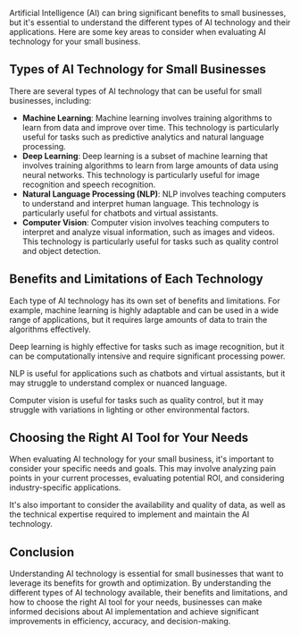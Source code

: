 
Artificial Intelligence (AI) can bring significant benefits to small businesses, but it's essential to understand the different types of AI technology and their applications. Here are some key areas to consider when evaluating AI technology for your small business.

Types of AI Technology for Small Businesses
-------------------------------------------

There are several types of AI technology that can be useful for small businesses, including:

* **Machine Learning**: Machine learning involves training algorithms to learn from data and improve over time. This technology is particularly useful for tasks such as predictive analytics and natural language processing.
* **Deep Learning**: Deep learning is a subset of machine learning that involves training algorithms to learn from large amounts of data using neural networks. This technology is particularly useful for image recognition and speech recognition.
* **Natural Language Processing (NLP)**: NLP involves teaching computers to understand and interpret human language. This technology is particularly useful for chatbots and virtual assistants.
* **Computer Vision**: Computer vision involves teaching computers to interpret and analyze visual information, such as images and videos. This technology is particularly useful for tasks such as quality control and object detection.

Benefits and Limitations of Each Technology
-------------------------------------------

Each type of AI technology has its own set of benefits and limitations. For example, machine learning is highly adaptable and can be used in a wide range of applications, but it requires large amounts of data to train the algorithms effectively.

Deep learning is highly effective for tasks such as image recognition, but it can be computationally intensive and require significant processing power.

NLP is useful for applications such as chatbots and virtual assistants, but it may struggle to understand complex or nuanced language.

Computer vision is useful for tasks such as quality control, but it may struggle with variations in lighting or other environmental factors.

Choosing the Right AI Tool for Your Needs
-----------------------------------------

When evaluating AI technology for your small business, it's important to consider your specific needs and goals. This may involve analyzing pain points in your current processes, evaluating potential ROI, and considering industry-specific applications.

It's also important to consider the availability and quality of data, as well as the technical expertise required to implement and maintain the AI technology.

Conclusion
----------

Understanding AI technology is essential for small businesses that want to leverage its benefits for growth and optimization. By understanding the different types of AI technology available, their benefits and limitations, and how to choose the right AI tool for your needs, businesses can make informed decisions about AI implementation and achieve significant improvements in efficiency, accuracy, and decision-making.
